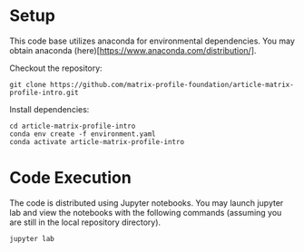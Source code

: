 Setup
=====
This code base utilizes anaconda for environmental dependencies. You may obtain anaconda (here)[https://www.anaconda.com/distribution/].

Checkout the repository:

```
git clone https://github.com/matrix-profile-foundation/article-matrix-profile-intro.git
```

Install dependencies:

```
cd article-matrix-profile-intro
conda env create -f environment.yaml 
conda activate article-matrix-profile-intro
```

Code Execution
==============
The code is distributed using Jupyter notebooks. You may launch jupyter lab and view the notebooks with the following commands (assuming you are still in the local repository directory).

```
jupyter lab
```
